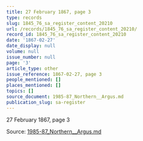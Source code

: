 ```yaml
---
title: 27 February 1867, page 3
type: records
slug: 1845_76_sa_register_content_20210
url: /records/1845_76_sa_register_content_20210/
record_id: 1845_76_sa_register_content_20210
date: '1867-02-27'
date_display: null
volume: null
issue_number: null
page: '3'
article_type: other
issue_reference: 1867-02-27, page 3
people_mentioned: []
places_mentioned: []
topics: []
source_document: 1985-87_Northern__Argus.md
publication_slug: sa-register
---
```


27 February 1867, page 3

Source: [1985-87_Northern__Argus.md](/downloads/markdown/1985-87_Northern__Argus.md)
